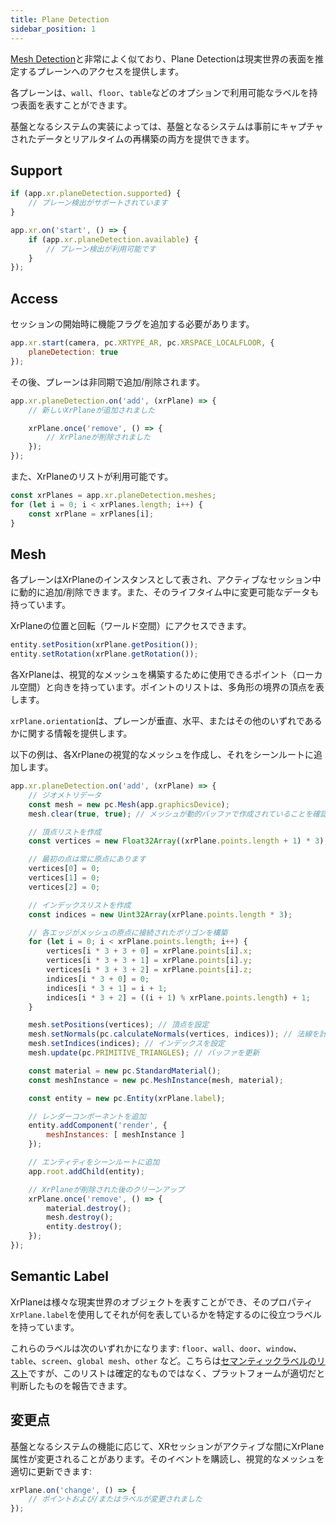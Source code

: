 ```yaml
---
title: Plane Detection
sidebar_position: 1
---
```


[Mesh Detection][1]と非常によく似ており、Plane Detectionは現実世界の表面を推定するプレーンへのアクセスを提供します。

各プレーンは、`wall`、`floor`、`table`などのオプションで利用可能なラベルを持つ表面を表すことができます。

基盤となるシステムの実装によっては、基盤となるシステムは事前にキャプチャされたデータとリアルタイムの再構築の両方を提供できます。

## Support

```javascript
if (app.xr.planeDetection.supported) {
    // プレーン検出がサポートされています
}

app.xr.on('start', () => {
    if (app.xr.planeDetection.available) {
        // プレーン検出が利用可能です
    }
});
```

## Access

セッションの開始時に機能フラグを追加する必要があります。

```javascript
app.xr.start(camera, pc.XRTYPE_AR, pc.XRSPACE_LOCALFLOOR, {
    planeDetection: true
});
```

その後、プレーンは非同期で追加/削除されます。

```javascript
app.xr.planeDetection.on('add', (xrPlane) => {
    // 新しいXrPlaneが追加されました

    xrPlane.once('remove', () => {
        // XrPlaneが削除されました
    });
});
```

また、XrPlaneのリストが利用可能です。

```javascript
const xrPlanes = app.xr.planeDetection.meshes;
for (let i = 0; i < xrPlanes.length; i++) {
    const xrPlane = xrPlanes[i];
}
```

## Mesh

各プレーンはXrPlaneのインスタンスとして表され、アクティブなセッション中に動的に追加/削除できます。また、そのライフタイム中に変更可能なデータも持っています。

XrPlaneの位置と回転（ワールド空間）にアクセスできます。

```javascript
entity.setPosition(xrPlane.getPosition());
entity.setRotation(xrPlane.getRotation());
```

各XrPlaneは、視覚的なメッシュを構築するために使用できるポイント（ローカル空間）と向きを持っています。ポイントのリストは、多角形の境界の頂点を表します。

`xrPlane.orientation`は、プレーンが垂直、水平、またはその他のいずれであるかに関する情報を提供します。

以下の例は、各XrPlaneの視覚的なメッシュを作成し、それをシーンルートに追加します。

```javascript
app.xr.planeDetection.on('add', (xrPlane) => {
    // ジオメトリデータ
    const mesh = new pc.Mesh(app.graphicsDevice);
    mesh.clear(true, true); // メッシュが動的バッファで作成されていることを確認

    // 頂点リストを作成
    const vertices = new Float32Array((xrPlane.points.length + 1) * 3);

    // 最初の点は常に原点にあります
    vertices[0] = 0;
    vertices[1] = 0;
    vertices[2] = 0;

    // インデックスリストを作成
    const indices = new Uint32Array(xrPlane.points.length * 3);

    // 各エッジがメッシュの原点に接続されたポリゴンを構築
    for (let i = 0; i < xrPlane.points.length; i++) {
        vertices[i * 3 + 3 + 0] = xrPlane.points[i].x;
        vertices[i * 3 + 3 + 1] = xrPlane.points[i].y;
        vertices[i * 3 + 3 + 2] = xrPlane.points[i].z;
        indices[i * 3 + 0] = 0;
        indices[i * 3 + 1] = i + 1;
        indices[i * 3 + 2] = ((i + 1) % xrPlane.points.length) + 1;
    }

    mesh.setPositions(vertices); // 頂点を設定
    mesh.setNormals(pc.calculateNormals(vertices, indices)); // 法線を計算
    mesh.setIndices(indices); // インデックスを設定
    mesh.update(pc.PRIMITIVE_TRIANGLES); // バッファを更新

    const material = new pc.StandardMaterial();
    const meshInstance = new pc.MeshInstance(mesh, material);

    const entity = new pc.Entity(xrPlane.label);

    // レンダーコンポーネントを追加
    entity.addComponent('render', {
        meshInstances: [ meshInstance ]
    });

    // エンティティをシーンルートに追加
    app.root.addChild(entity);

    // XrPlaneが削除された後のクリーンアップ
    xrPlane.once('remove', () => {
        material.destroy();
        mesh.destroy();
        entity.destroy();
    });
});
```

## Semantic Label

XrPlaneは様々な現実世界のオブジェクトを表すことができ、そのプロパティ`XrPlane.label`を使用してそれが何を表しているかを特定するのに役立つラベルを持っています。

これらのラベルは次のいずれかになります: `floor`、`wall`、`door`、`window`、`table`、`screen`、`global mesh`、`other` など。こちらは[セマンティックラベルのリスト][2]ですが、このリストは確定的なものではなく、プラットフォームが適切だと判断したものを報告できます。

## 変更点

基盤となるシステムの機能に応じて、XRセッションがアクティブな間にXrPlane属性が変更されることがあります。そのイベントを購読し、視覚的なメッシュを適切に更新できます:

```javascript
xrPlane.on('change', () => {
    // ポイントおよび/またはラベルが変更されました
});
```

[1]: /user-manual/xr/ar/mesh-detection/
[2]: https://github.com/immersive-web/semantic-labels/blob/master/labels.json
